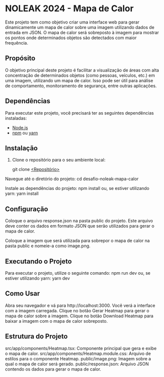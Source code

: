 # NOLEAK 2024 - Mapa de Calor

Este projeto tem como objetivo criar uma interface web para gerar dinamicamente um mapa de calor sobre uma imagem utilizando dados de entrada em JSON. O mapa de calor será sobreposto à imagem para mostrar os pontos onde determinados objetos são detectados com maior frequência.

## Propósito

O objetivo principal deste projeto é facilitar a visualização de áreas com alta concentração de determinados objetos (como pessoas, veículos, etc.) em uma imagem, utilizando um mapa de calor. Isso pode ser útil para análise de comportamento, monitoramento de segurança, entre outras aplicações.

## Dependências

Para executar este projeto, você precisará ter as seguintes dependências instaladas:

- [Node.js](https://nodejs.org/en/)
- [npm](https://www.npmjs.com/) ou [yarn](https://yarnpkg.com/)

## Instalação

1. Clone o repositório para o seu ambiente local:

   git clone [<Repositório>](https://github.com/EduardoHorstmann/desafio-noleak-mapa-calor)

Navegue até o diretório do projeto:
cd desafio-noleak-mapa-calor

Instale as dependências do projeto:
npm install
ou, se estiver utilizando yarn:
yarn install

## Configuração
Coloque o arquivo response.json na pasta public do projeto. Este arquivo deve conter os dados em formato JSON que serão utilizados para gerar o mapa de calor.

Coloque a imagem que será utilizada para sobrepor o mapa de calor na pasta public e nomeie-a como image.png.

## Executando o Projeto
Para executar o projeto, utilize o seguinte comando:
npm run dev
ou, se estiver utilizando yarn:
yarn dev

## Como Usar
Abra seu navegador e vá para http://localhost:3000.
Você verá a interface com a imagem carregada.
Clique no botão Gerar Heatmap para gerar o mapa de calor sobre a imagem.
Clique no botão Download Heatmap para baixar a imagem com o mapa de calor sobreposto.

## Estrutura do Projeto
src/app/components/Heatmap.tsx: Componente principal que gera e exibe o mapa de calor.
src/app/components/Heatmap.module.css: Arquivo de estilos para o componente Heatmap.
public/image.png: Imagem sobre a qual o mapa de calor será gerado.
public/response.json: Arquivo JSON contendo os dados para gerar o mapa de calor.